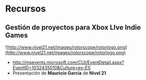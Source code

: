 # Recursos #

## Gestión de proyectos para Xbox LIve Indie Games ##
![http://www.nivel21.net/images/rotorscope/rotorlogo.png](http://www.nivel21.net/images/rotorscope/rotorlogo.png)

  * http://msevents.microsoft.com/CUI/EventDetail.aspx?EventID=1032435010&Culture=es-ES
  * Presentación de **Mauricio García** de **Nivel 21**